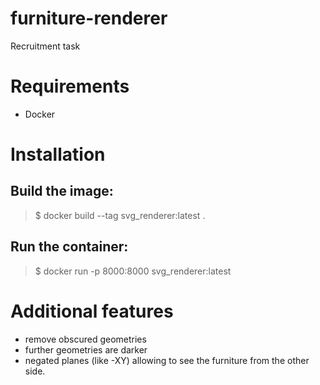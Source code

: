 # furniture-renderer
Recruitment task

# Requirements

- Docker

# Installation

## Build the image:
> $ docker build --tag svg_renderer:latest .

## Run the container:
> $ docker run -p 8000:8000 svg_renderer:latest

# Additional features
- remove obscured geometries
- further geometries are darker
- negated planes (like -XY) allowing to see the furniture from the other side.
